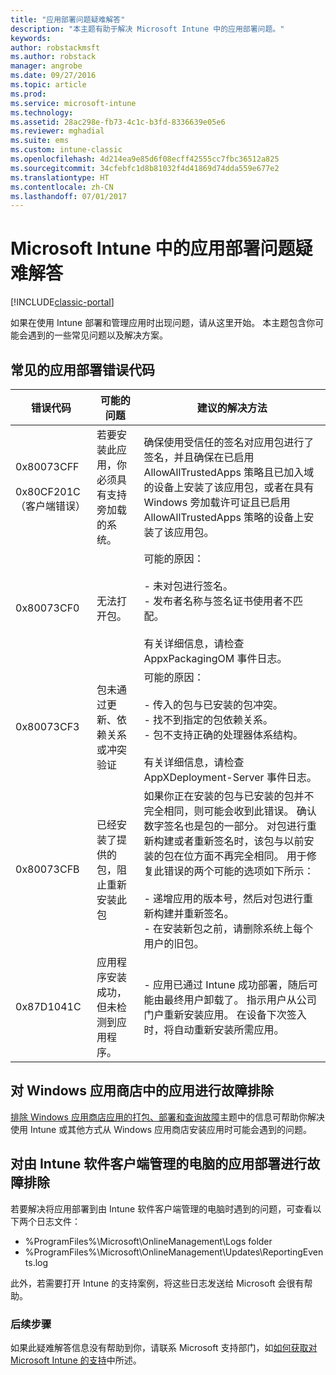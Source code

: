```yaml
---
title: "应用部署问题疑难解答"
description: "本主题有助于解决 Microsoft Intune 中的应用部署问题。"
keywords: 
author: robstackmsft
ms.author: robstack
manager: angrobe
ms.date: 09/27/2016
ms.topic: article
ms.prod: 
ms.service: microsoft-intune
ms.technology: 
ms.assetid: 28ac298e-fb73-4c1c-b3fd-8336639e05e6
ms.reviewer: mghadial
ms.suite: ems
ms.custom: intune-classic
ms.openlocfilehash: 4d214ea9e85d6f08ecff42555cc7fbc36512a825
ms.sourcegitcommit: 34cfebfc1d8b81032f4d41869d74dda559e677e2
ms.translationtype: HT
ms.contentlocale: zh-CN
ms.lasthandoff: 07/01/2017
---
```

# <a name="troubleshoot-app-deployment-problems-in-microsoft-intune"></a>Microsoft Intune 中的应用部署问题疑难解答

[!INCLUDE[classic-portal](../includes/classic-portal.md)]

如果在使用 Intune 部署和管理应用时出现问题，请从这里开始。 本主题包含你可能会遇到的一些常见问题以及解决方案。

## <a name="common-app-deployment-error-codes"></a>常见的应用部署错误代码

|错误代码|可能的问题|建议的解决方法|
|--------------|--------------------|------------------------|
|0x80073CFF<br /><br />0x80CF201C（客户端错误）|若要安装此应用，你必须具有支持旁加载的系统。|确保使用受信任的签名对应用包进行了签名，并且确保在已启用 AllowAllTrustedApps 策略且已加入域的设备上安装了该应用包，或者在具有 Windows 旁加载许可证且已启用 AllowAllTrustedApps 策略的设备上安装了该应用包。|
|0x80073CF0|无法打开包。|可能的原因：<br /><br />-   未对包进行签名。<br />-   发布者名称与签名证书使用者不匹配。<br /><br />有关详细信息，请检查 AppxPackagingOM 事件日志。|
|0x80073CF3|包未通过更新、依赖关系或冲突验证|可能的原因：<br /><br />-   传入的包与已安装的包冲突。<br />-   找不到指定的包依赖关系。<br />-   包不支持正确的处理器体系结构。<br /><br />有关详细信息，请检查 AppXDeployment-Server 事件日志。|
|0x80073CFB|已经安装了提供的包，阻止重新安装此包|如果你正在安装的包与已安装的包并不完全相同，则可能会收到此错误。 确认数字签名也是包的一部分。 对包进行重新构建或者重新签名时，该包与以前安装的包在位方面不再完全相同。 用于修复此错误的两个可能的选项如下所示：<br /><br />-   递增应用的版本号，然后对包进行重新构建并重新签名。<br />-   在安装新包之前，请删除系统上每个用户的旧包。|
|0x87D1041C|应用程序安装成功，但未检测到应用程序。|- 应用已通过 Intune 成功部署，随后可能由最终用户卸载了。 指示用户从公司门户重新安装应用。 在设备下次签入时，将自动重新安装所需应用。|

## <a name="troubleshooting-apps-from-the-windows-store"></a>对 Windows 应用商店中的应用进行故障排除

[排除 Windows 应用商店应用的打包、部署和查询故障](https://msdn.microsoft.com/library/windows/desktop/hh973484.aspx)主题中的信息可帮助你解决使用 Intune 或其他方式从 Windows 应用商店安装应用时可能会遇到的问题。

## <a name="troubleshooting-app-deployment-to-pcs-managed-by-the-intune-software-client"></a>对由 Intune 软件客户端管理的电脑的应用部署进行故障排除
若要解决将应用部署到由 Intune 软件客户端管理的电脑时遇到的问题，可查看以下两个日志文件：
- %ProgramFiles%\Microsoft\OnlineManagement\Logs folder
- %ProgramFiles%\Microsoft\OnlineManagement\Updates\ReportingEvents.log

此外，若需要打开 Intune 的支持案例，将这些日志发送给 Microsoft 会很有帮助。


### <a name="next-steps"></a>后续步骤
如果此疑难解答信息没有帮助到你，请联系 Microsoft 支持部门，如[如何获取对 Microsoft Intune 的支持](how-to-get-support-for-microsoft-intune.md)中所述。
